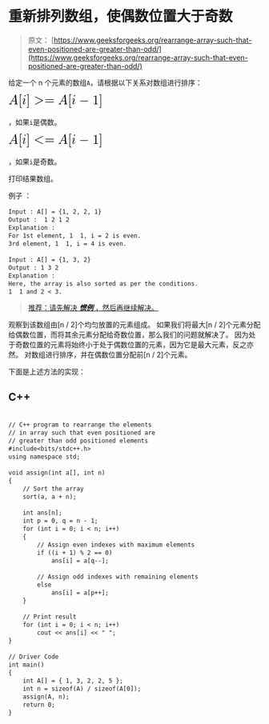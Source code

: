 # 重新排列数组，使偶数位置大于奇数

> 原文： [https://www.geeksforgeeks.org/rearrange-array-such-that-even-positioned-are-greater-than-odd/](https://www.geeksforgeeks.org/rearrange-array-such-that-even-positioned-are-greater-than-odd/)

给定一个 n 个元素的数组`A`，请根据以下关系对数组进行排序：

![ A[i] >= A[i-1] ](img/b4e44739d3fc921e3bf8796ce2b4a859.png "Rendered by QuickLaTeX.com")

，如果`i`是偶数。

![ A[i] <= A[i-1] ](img/63dad9a4afe79564bb6534bf955fc110.png "Rendered by QuickLaTeX.com")

，如果`i`是奇数。

打印结果数组。

例子 ：

```
Input : A[] = {1, 2, 2, 1}
Output :  1 2 1 2
Explanation : 
For 1st element, 1  1, i = 2 is even.
3rd element, 1  1, i = 4 is even.

Input : A[] = {1, 3, 2}
Output : 1 3 2
Explanation : 
Here, the array is also sorted as per the conditions. 
1  1 and 2 < 3.

```

> [推荐：请先解决 ***惯例*** ，然后再继续解决。](https://practice.geeksforgeeks.org/problems/rearrange-array-such-that-even-positioned-are-greater-than-odd/0)

观察到该数组由[n / 2]个均匀放置的元素组成。 如果我们将最大[n / 2]个元素分配给偶数位置，而将其余元素分配给奇数位置，那么我们的问题就解决了。 因为处于奇数位置的元素将始终小于处于偶数位置的元素，因为它是最大元素，反之亦然。 对数组进行排序，并在偶数位置分配前[n / 2]个元素。

下面是上述方法的实现：

## C++ 

```

// C++ program to rearrange the elements  
// in array such that even positioned are  
// greater than odd positioned elements 
#include<bits/stdc++.h> 
using namespace std; 

void assign(int a[], int n) 
{ 
    // Sort the array 
    sort(a, a + n); 

    int ans[n];  
    int p = 0, q = n - 1; 
    for (int i = 0; i < n; i++)  
    { 
        // Assign even indexes with maximum elements 
        if ((i + 1) % 2 == 0) 
            ans[i] = a[q--]; 

        // Assign odd indexes with remaining elements 
        else
            ans[i] = a[p++]; 
    } 

    // Print result 
    for (int i = 0; i < n; i++)  
        cout << ans[i] << " "; 
} 

// Driver Code 
int main() 
{ 
    int A[] = { 1, 3, 2, 2, 5 }; 
    int n = sizeof(A) / sizeof(A[0]); 
    assign(A, n); 
    return 0; 
} 

```